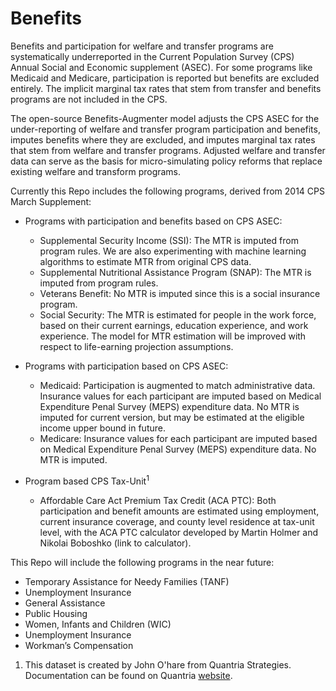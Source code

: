 # Benefits

Benefits and participation for welfare and transfer programs are systematically underreported in the Current Population Survey (CPS) Annual Social and Economic supplement (ASEC). For some programs like Medicaid and Medicare, participation is reported but benefits are excluded entirely. The implicit marginal tax rates that stem from transfer and benefits programs are not included in the CPS.

The open-source Benefits-Augmenter model adjusts the CPS ASEC for the under-reporting of welfare and transfer program participation and benefits, imputes benefits where they are excluded, and imputes marginal tax rates that stem from welfare and transfer programs. Adjusted welfare and transfer data can serve as the basis for micro-simulating policy reforms that replace existing welfare and transform programs.

Currently this Repo includes the following programs, derived from 2014 CPS March Supplement:

- Programs with participation and benefits based on CPS ASEC:
    - Supplemental Security Income (SSI): The MTR is imputed from program rules. We are also experimenting with machine learning algorithms to estimate MTR from original CPS data.
    - Supplemental Nutritional Assistance Program (SNAP): The MTR is imputed from program rules.
    - Veterans Benefit: No MTR is imputed since this is a social insurance program.
    - Social Security: The MTR is estimated for people in the work force, based on their current earnings, education experience, and work experience. The model for MTR estimation will be improved with respect to life-earning projection assumptions.

-   Programs with participation based on CPS ASEC:
    - Medicaid: Participation is augmented to match administrative data. Insurance values for each participant are imputed based on Medical Expenditure Penal Survey (MEPS) expenditure data. No MTR is imputed for current version, but may be estimated at the eligible income upper bound in future.
    - Medicare: Insurance values for each participant are imputed based on Medical Expenditure Penal Survey (MEPS) expenditure data. No MTR is imputed.

- Program based CPS Tax-Unit<sup>1</sup>
    - Affordable Care Act Premium Tax Credit (ACA PTC): Both participation and benefit amounts are estimated using employment, current insurance coverage, and county level residence at tax-unit level, with the ACA PTC calculator developed by Martin Holmer and Nikolai Boboshko (link to calculator).  

This Repo will include the following programs in the near future:

- Temporary Assistance for Needy Families (TANF)
- Unemployment Insurance
- General Assistance
- Public Housing
- Women, Infants and Children (WIC)
- Unemployment Insurance
- Workman’s Compensation


1. This dataset is created by John O'hare from Quantria Strategies. Documentation can be found on Quantria [website](http://www.quantria.com/assets/img/TechnicalDocumentationV4-2.pdf).